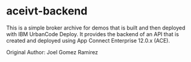 # aceivt-backend 

This is a simple broker archive for demos that is built and then deployed with IBM UrbanCode Deploy.   It provides the backend of an API that is created and deployed using App Connect Enterprise 12.0.x (ACE).

Original Author: Joel Gomez Ramirez
